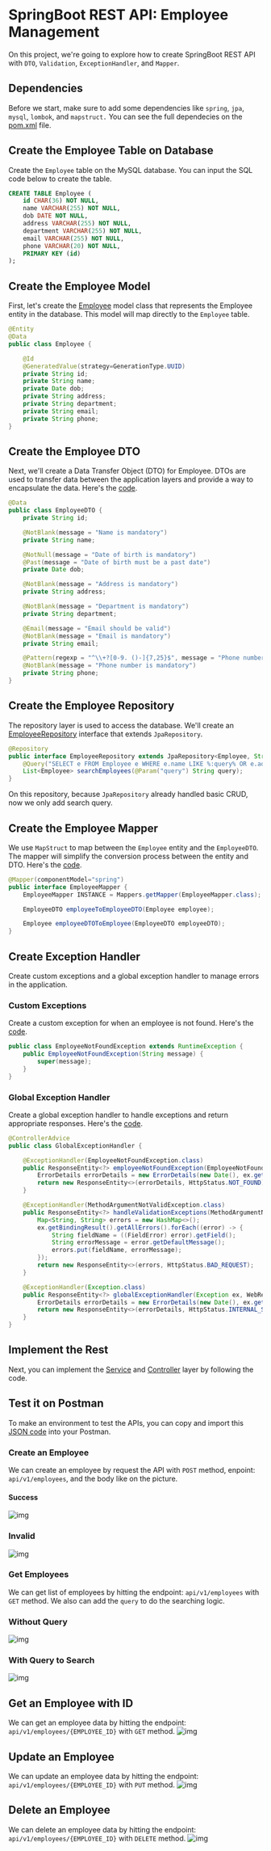 # SpringBoot REST API: Employee Management
On this project, we're going to explore how to create SpringBoot REST API with `DTO`, `Validation`, `ExceptionHandler`, and `Mapper`.

## Dependencies
Before we start, make sure to add some dependencies like `spring`, `jpa`, `mysql`, `lombok`, and `mapstruct.` You can see the full dependecies on the [pom.xml](lab/pom.xml) file.

## Create the Employee Table on Database
Create the `Employee` table on the MySQL database. You can input the SQL code below to create the table.
```sql
CREATE TABLE Employee (
    id CHAR(36) NOT NULL,
    name VARCHAR(255) NOT NULL,
    dob DATE NOT NULL,
    address VARCHAR(255) NOT NULL,
    department VARCHAR(255) NOT NULL,
    email VARCHAR(255) NOT NULL,
    phone VARCHAR(20) NOT NULL,
    PRIMARY KEY (id)
);
```

## Create the Employee Model
First, let's create the [Employee](lab/src/main/java/findo/lab/data/model/Employee.java) model class that represents the Employee entity in the database. This model will map directly to the `Employee` table.
```java
@Entity
@Data
public class Employee {

	@Id
    @GeneratedValue(strategy=GenerationType.UUID)
	private String id;
    private String name;
    private Date dob;
    private String address;
    private String department;
    private String email;
    private String phone;
}
```

## Create the Employee DTO
Next, we'll create a Data Transfer Object (DTO) for Employee. DTOs are used to transfer data between the application layers and provide a way to encapsulate the data. Here's the [code](lab/src/main/java/findo/lab/dto/EmployeeDTO.java).
```java
@Data
public class EmployeeDTO {
    private String id;

    @NotBlank(message = "Name is mandatory")
    private String name;

    @NotNull(message = "Date of birth is mandatory")
    @Past(message = "Date of birth must be a past date")
    private Date dob;

    @NotBlank(message = "Address is mandatory")
    private String address;

    @NotBlank(message = "Department is mandatory")
    private String department;

    @Email(message = "Email should be valid")
    @NotBlank(message = "Email is mandatory")
    private String email;

    @Pattern(regexp = "^\\+?[0-9. ()-]{7,25}$", message = "Phone number is invalid")
    @NotBlank(message = "Phone number is mandatory")
    private String phone;
}
```

## Create the Employee Repository
The repository layer is used to access the database. We'll create an [EmployeeRepository](lab/src/main/java/findo/lab/data/repository/EmployeeRepository.java) interface that extends `JpaRepository`.
```java
@Repository
public interface EmployeeRepository extends JpaRepository<Employee, String> {
    @Query("SELECT e FROM Employee e WHERE e.name LIKE %:query% OR e.address LIKE %:query% OR e.department LIKE %:query% OR e.email LIKE %:query% OR e.phone LIKE %:query%")
    List<Employee> searchEmployees(@Param("query") String query);
}
```
On this repository, because `JpaRepository` already handled basic CRUD, now we only add search query.

## Create the Employee Mapper
We use `MapStruct` to map between the `Employee` entity and the `EmployeeDTO`. The mapper will simplify the conversion process between the entity and DTO. Here's the [code](lab/src/main/java/findo/lab/mapper/EmployeeMapper.java).
```java
@Mapper(componentModel="spring")
public interface EmployeeMapper {
    EmployeeMapper INSTANCE = Mappers.getMapper(EmployeeMapper.class);

    EmployeeDTO employeeToEmployeeDTO(Employee employee);

    Employee employeeDTOToEmployee(EmployeeDTO employeeDTO);
}
```

## Create Exception Handler
Create custom exceptions and a global exception handler to manage errors in the application. 

### Custom Exceptions
Create a custom exception for when an employee is not found. Here's the [code](lab/src/main/java/findo/lab/exception/EmployeeNotFoundException.java).
```java
public class EmployeeNotFoundException extends RuntimeException {
    public EmployeeNotFoundException(String message) {
        super(message);
    }
}
```

### Global Exception Handler
Create a global exception handler to handle exceptions and return appropriate responses. Here's the [code](lab/src/main/java/findo/lab/exception/GlobalExceptionHandler.java).
```java
@ControllerAdvice
public class GlobalExceptionHandler {

    @ExceptionHandler(EmployeeNotFoundException.class)
    public ResponseEntity<?> employeeNotFoundException(EmployeeNotFoundException ex, WebRequest request) {
        ErrorDetails errorDetails = new ErrorDetails(new Date(), ex.getMessage(), request.getDescription(false));
        return new ResponseEntity<>(errorDetails, HttpStatus.NOT_FOUND);
    }

    @ExceptionHandler(MethodArgumentNotValidException.class)
    public ResponseEntity<?> handleValidationExceptions(MethodArgumentNotValidException ex) {
        Map<String, String> errors = new HashMap<>();
        ex.getBindingResult().getAllErrors().forEach((error) -> {
            String fieldName = ((FieldError) error).getField();
            String errorMessage = error.getDefaultMessage();
            errors.put(fieldName, errorMessage);
        });
        return new ResponseEntity<>(errors, HttpStatus.BAD_REQUEST);
    }

    @ExceptionHandler(Exception.class)
    public ResponseEntity<?> globalExceptionHandler(Exception ex, WebRequest request) {
        ErrorDetails errorDetails = new ErrorDetails(new Date(), ex.getMessage(), request.getDescription(false));
        return new ResponseEntity<>(errorDetails, HttpStatus.INTERNAL_SERVER_ERROR);
    }
}
```

## Implement the Rest
Next, you can implement the [Service](lab/src/main/java/findo/lab/service) and [Controller](lab/src/main/java/findo/lab/controller/EmployeeController.java) layer by following the code.

## Test it on Postman
To make an environment to test the APIs, you can copy and import this [JSON code](data/Employee.postman_collection.json) into your Postman.

### Create an Employee
We can create an employee by request the API with `POST` method, enpoint: `api/v1/employees`, and the body like on the picture.
#### Success
![img](img/create-ok.png)

### Invalid
![img](img/create-invalid.png)

### Get Employees
We can get list of employees by hitting the endpoint: `api/v1/employees` with `GET` method. We also can add the `query` to do the searching logic.
### Without Query
![img](img/get-all.png)

### With Query to Search
![img](img/search.png)

## Get an Employee with ID
We can get an employee data by hitting the endpoint: `api/v1/employees/{EMPLOYEE_ID}` with `GET` method.
![img](img/get-by-id.png)

## Update an Employee
We can update an employee data by hitting the endpoint: `api/v1/employees/{EMPLOYEE_ID}` with `PUT` method.
![img](img/update.png)

## Delete an Employee
We can delete an employee data by hitting the endpoint: `api/v1/employees/{EMPLOYEE_ID}` with `DELETE` method.
![img](img/delete.png)